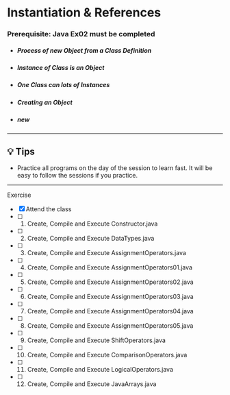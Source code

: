 # Instantiation & References

### **Prerequisite:** Java Ex02 must be completed


- ##### Process of new Object from a Class Definition
- ##### Instance of Class is an Object
- ##### One Class can lots of Instances
- ##### Creating an Object
- ##### new

 ---

 ## :bulb: Tips

 - Practice all programs on the day of the session to learn fast. It will be easy to follow the sessions if you practice.

 ---
 Exercise
 - [x] Attend the class
 - [ ] 1) Create, Compile and Execute  Constructor.java
 - [ ] 2) Create, Compile and Execute  DataTypes.java
 - [ ] 3) Create, Compile and Execute  AssignmentOperators.java
 - [ ] 4) Create, Compile and Execute  AssignmentOperators01.java
 - [ ] 5) Create, Compile and Execute  AssignmentOperators02.java
 - [ ] 6) Create, Compile and Execute  AssignmentOperators03.java
 - [ ] 7) Create, Compile and Execute  AssignmentOperators04.java
 - [ ] 8) Create, Compile and Execute  AssignmentOperators05.java
 - [ ] 9) Create, Compile and Execute  ShiftOperators.java
 - [ ] 10) Create, Compile and Execute  ComparisonOperators.java
 - [ ] 11) Create, Compile and Execute  LogicalOperators.java
 - [ ] 12) Create, Compile and Execute  JavaArrays.java
